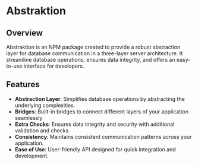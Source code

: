# Abstraktion

## Overview

Abstraktion is an NPM package created to provide a robust abstraction layer for database communication in a three-layer server architecture. It streamline database operations, ensures data integrity, and offers an easy-to-use interface for developers.

## Features

- **Abstraction Layer**: Simplifies database operations by abstracting the underlying complexities.
- **Bridges**: Built-in bridges to connect different layers of your application seamlessly
- **Extra Checks**: Ensures data integrity and security with additional validation and checks.
- **Consistency**: Maintains consistent communication patterns across your application.
- **Ease of Use**: User-friendly API designed for quick integration and development.
